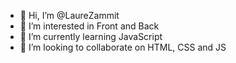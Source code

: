 - 👋 Hi, I’m @LaureZammit
- 👀 I’m interested in Front and Back
- 🌱 I’m currently learning JavaScript
- 💞️ I’m looking to collaborate on HTML, CSS and JS

<!---
LaureZammit/LaureZammit is a ✨ special ✨ repository because its `README.md` (this file) appears on your GitHub profile.
You can click the Preview link to take a look at your changes.
--->
